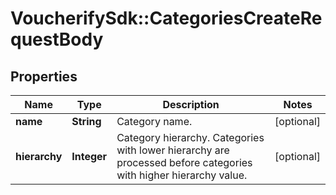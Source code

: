 # VoucherifySdk::CategoriesCreateRequestBody

## Properties

| Name | Type | Description | Notes |
| ---- | ---- | ----------- | ----- |
| **name** | **String** | Category name. | [optional] |
| **hierarchy** | **Integer** | Category hierarchy. Categories with lower hierarchy are processed before categories with higher hierarchy value. | [optional] |

